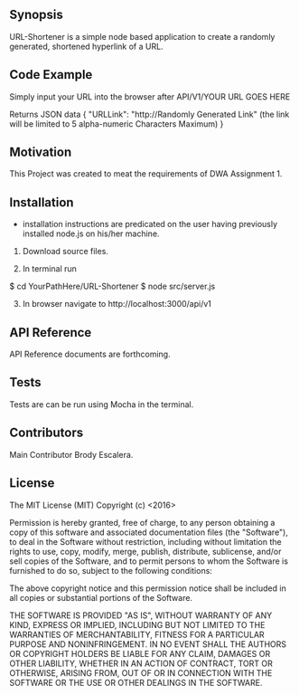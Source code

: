 ## Synopsis

URL-Shortener is a simple node based application to create a randomly generated, shortened hyperlink of a URL.

## Code Example
Simply input your URL into the browser after API/V1/YOUR URL GOES HERE

Returns JSON data
{
"URLLink": "http://Randomly Generated Link"  (the link will be limited to 5 alpha-numeric Characters Maximum)
}

## Motivation

This Project was created to meat the requirements of DWA Assignment 1.

## Installation

* installation instructions are predicated on the user having previously installed node.js on his/her machine.

1. Download source files.

2. In terminal run

$ cd YourPathHere/URL-Shortener
$ node src/server.js

3. In browser navigate to http://localhost:3000/api/v1


## API Reference

API Reference documents are forthcoming.

## Tests

Tests are can be run using Mocha in the terminal.

## Contributors

Main Contributor Brody Escalera.

## License

The MIT License (MIT)
Copyright (c) <2016> <Brody Escalera>

Permission is hereby granted, free of charge, to any person obtaining a copy of this software and associated documentation files (the "Software"), to deal in the Software without restriction, including without limitation the rights to use, copy, modify, merge, publish, distribute, sublicense, and/or sell copies of the Software, and to permit persons to whom the Software is furnished to do so, subject to the following conditions:

The above copyright notice and this permission notice shall be included in all copies or substantial portions of the Software.

THE SOFTWARE IS PROVIDED "AS IS", WITHOUT WARRANTY OF ANY KIND, EXPRESS OR IMPLIED, INCLUDING BUT NOT LIMITED TO THE WARRANTIES OF MERCHANTABILITY, FITNESS FOR A PARTICULAR PURPOSE AND NONINFRINGEMENT. IN NO EVENT SHALL THE AUTHORS OR COPYRIGHT HOLDERS BE LIABLE FOR ANY CLAIM, DAMAGES OR OTHER LIABILITY, WHETHER IN AN ACTION OF CONTRACT, TORT OR OTHERWISE, ARISING FROM, OUT OF OR IN CONNECTION WITH THE SOFTWARE OR THE USE OR OTHER DEALINGS IN THE SOFTWARE.